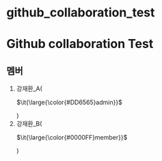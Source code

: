 # github_collaboration_test
Github collaboration Test
===
## 멤버
1. 강재환_A(<p>$\it{\large{\color{#DD6565}admin}}$</p>)
2. 강재환_B(<p>$\it{\large{\color{#0000FF}member}}$</p>)